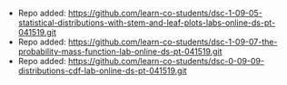 
- Repo added: https://github.com/learn-co-students/dsc-1-09-05-statistical-distributions-with-stem-and-leaf-plots-labs-online-ds-pt-041519.git
- Repo added: https://github.com/learn-co-students/dsc-1-09-07-the-probability-mass-function-lab-online-ds-pt-041519.git
- Repo added: https://github.com/learn-co-students/dsc-0-09-09-distributions-cdf-lab-online-ds-pt-041519.git